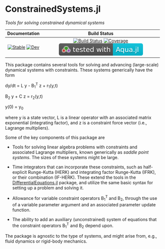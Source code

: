 # ConstrainedSystems.jl
_Tools for solving constrained dynamical systems_

| Documentation | Build Status |
|:---:|:---:|
| [![Stable](https://img.shields.io/badge/docs-stable-blue.svg)](https://JuliaIBPM.github.io/ConstrainedSystems.jl/stable) [![Dev](https://img.shields.io/badge/docs-dev-blue.svg)](https://JuliaIBPM.github.io/ConstrainedSystems.jl/dev) | [![Build Status](https://github.com/JuliaIBPM/ConstrainedSystems.jl/workflows/CI/badge.svg)](https://github.com/JuliaIBPM/ConstrainedSystems.jl/actions) [![Coverage](https://codecov.io/gh/JuliaIBPM/ConstrainedSystems.jl/branch/master/graph/badge.svg)](https://codecov.io/gh/JuliaIBPM/ConstrainedSystems.jl) [![Aqua QA](https://raw.githubusercontent.com/JuliaTesting/Aqua.jl/master/badge.svg)](https://github.com/JuliaTesting/Aqua.jl)|


This package contains several tools for solving and advancing (large-scale) dynamical systems with constraints. These systems generically have the form 

dy/dt = L y - B<sub>1</sub><sup>T</sup> z + r<sub>1</sub>(y,t)

B<sub>2</sub> y + C z = r<sub>2</sub>(y,t)

y(0) = y<sub>0</sub>

where y is a state vector, L is a linear operator with an associated matrix exponential (integrating factor), and z is a constraint force vector (i.e., Lagrange multipliers).

Some of the key components of this package are

* Tools for solving linear algebra problems with constraints and associated Lagrange multipliers, known generically as *saddle point systems*. The sizes of these systems might be large.

* Time integrators that can incorporate these constraints, such as half-explicit Runge-Kutta (HERK) and integrating factor Runge-Kutta (IFRK), or their combination (IF-HERK). These
extend the tools in the [DifferentialEquations.jl](https://github.com/SciML/DifferentialEquations.jl) package, and utilize the same basic syntax for setting
up a problem and solving it.

* Allowance for variable constraint operators B<sub>1</sub><sup>T</sup> and B<sub>2</sub>,
through the use of a variable parameter argument and an associated parameter update
function.

* The ability to add an auxiliary (unconstrained) system of equations that the
constraint operators B<sub>1</sub><sup>T</sup> and B<sub>2</sub> depend upon.

The package is agnostic to the type of systems, and might arise from, e.g., fluid dynamics or rigid-body mechanics.
